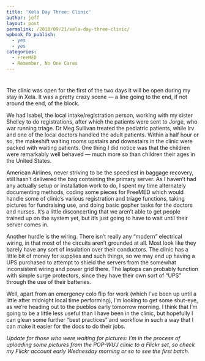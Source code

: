 ```yaml
---
title: 'Xela Day Three: Clinic'
author: jeff
layout: post
permalink: /2010/09/21/xela-day-three-clinic/
wpbook_fb_publish:
  - yes
  - yes
categories:
  - FreeMED
  - Remember, No One Cares
---
```

# 

The clinic was open for the first of the two days it will be open during my stay in Xela. It was a pretty crazy scene — a line going to the end, if not around the end, of the block.

We had Isabel, the local intake/registration person, working with my sister Shelley to do registrations, after which the patients were sent to Jorge, who war running triage. Dr Meg Sullivan treated the pediatric patients, while Irv and one of the local doctors handled the adult patients. Within a half hour or so, the makeshift waiting rooms upstairs and downstairs in the clinic were packed with waiting patients. One thing I did notice was that the children were remarkably well behaved — much more so than children their ages in the United States.

American Airlines, never striving to be the speediest in baggage recovery, still hasn’t delivered the bag containing the primary server. As I haven’t had any actually setup or installation work to do, I spent my time alternately documenting methods, coding some pieces for FreeMED which would handle some of clinic’s various registration and triage functions, taking pictures for fundraising use, and doing basic gopher tasks for the doctors and nurses. It’s a little disconcerting that we aren’t able to get people trained up on the system yet, but it’s just going to have to wait until their server comes in.

Another hurdle is the wiring. There isn’t really any “modern” electrical wiring, in that most of the circuits aren’t grounded at all. Most look like they barely have any sort of insulation over their conductors. The clinic has a little bit of money for supplies and such things, so we may end up having a UPS purchased to attempt to shield the servers from the somewhat inconsistent wiring and power grid there. The laptops can probably function with simple surge protectors, since they have their own sort of “UPS” through the use of their batteries.

Well, apart from an emergency colo flip for work (which I’ve been up until a little after midnight local time performing), I’m looking to get some shut-eye, as we’re heading out to the pueblos early tomorrow morning. I think that I’m going to be a little less useful than I have been in the clinic, but hopefully I can glean some further “best practices” and workflow in such a way that I can make it easier for the docs to do their jobs.

*Update for those who were waiting for pictures: I’m in the process of uploading some pictures from the POP-WUJ clinic to a Flickr set, so check my Flickr account early Wednesday morning or so to see the first batch.*